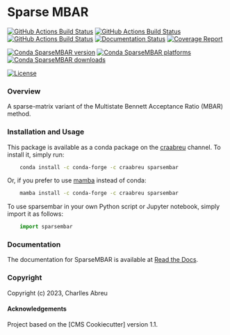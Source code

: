 Sparse MBAR
===========

[//]: # (Badges)
[![GitHub Actions Build Status](https://github.com/craabreu/sparsembar/workflows/Linux/badge.svg)](https://github.com/craabreu/sparsembar/actions?query=workflow%3ALinux)
[![GitHub Actions Build Status](https://github.com/craabreu/sparsembar/workflows/MacOS/badge.svg)](https://github.com/craabreu/sparsembar/actions?query=workflow%3AMacOS)
[![GitHub Actions Build Status](https://github.com/craabreu/sparsembar/workflows/Linter/badge.svg)](https://github.com/craabreu/sparsembar/actions?query=workflow%3ALinter)
[![Documentation Status](https://github.com/craabreu/sparsembar/workflows/Docs/badge.svg)](https://github.com/craabreu/sparsembar/actions?query=workflow%3ADocs)
[![Coverage Report](https://craabreu.github.io/sparsembar/coverage/coverage.svg)](https://craabreu.github.io/sparsembar/coverage)

[![Conda SparseMBAR version](https://img.shields.io/conda/v/craabreu/sparsembar.svg)](https://anaconda.org/craabreu/sparsembar)
[![Conda SparseMBAR platforms](https://img.shields.io/conda/pn/craabreu/sparsembar.svg)](https://anaconda.org/craabreu/sparsembar)
[![Conda SparseMBAR downloads](https://img.shields.io/conda/dn/craabreu/sparsembar.svg)](https://anaconda.org/craabreu/sparsembar)

[![License](https://img.shields.io/badge/License-MIT-yellowgreen.svg?style=flat)](https://github.com/craabreu/sparsembar/blob/main/LICENSE.md)

### Overview

A sparse-matrix variant of the Multistate Bennett Acceptance Ratio (MBAR) method.

### Installation and Usage

This package is available as a conda package on the
[craabreu](https://anaconda.org/craabreu/sparsembar) channel. To install it, simply run:

```bash
    conda install -c conda-forge -c craabreu sparsembar
```

Or, if you prefer to use [mamba](https://mamba.readthedocs.io/en/latest) instead of conda:

```bash
    mamba install -c conda-forge -c craabreu sparsembar
```

To use sparsembar in your own Python script or Jupyter notebook, simply import it as follows:

```python
    import sparsembar
```

### Documentation

The documentation for SparseMBAR is available at [Read the Docs](https://sparsembar.readthedocs.io/en/stable).

### Copyright

Copyright (c) 2023, Charlles Abreu


#### Acknowledgements

Project based on the [CMS Cookiecutter] version 1.1.
